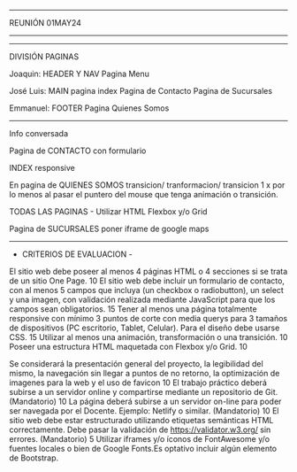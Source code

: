 * * * * * * * 
REUNIÓN 01MAY24
* * * * * * *

* * * * * * * * * * * * * *
DIVISIÓN PAGINAS

Joaquin:
HEADER Y NAV
Pagina Menu

José Luis:
MAIN pagina index
Pagina de Contacto
Pagina de Sucursales

Emmanuel:
FOOTER
Pagina Quienes Somos


* * * * * * * * * * * * * *
Info conversada

Pagina de CONTACTO con formulario

INDEX
responsive

En pagina de QUIENES SOMOS
transicion/ tranformacion/ transicion 
1 x por lo menos
al pasar el puntero del mouse que tenga animación o transición.

TODAS LAS PAGINAS - 
Utilizar HTML Flexbox y/o Grid

Pagina de SUCURSALES
poner iframe de google maps


* * * * * * * * * * * * * *
- CRITERIOS DE EVALUACION - 

El sitio web debe poseer al menos 4 páginas HTML o 4 secciones
si se trata de un sitio One Page. 10
El sitio web debe incluir un formulario de contacto, con al menos 5
campos que incluya (un checkbox o radiobutton), un select y una
imagen, con validación realizada mediante JavaScript para que los
campos sean obligatorios.
15
Tener al menos una página totalmente responsive con mínimo 3
puntos de corte con media querys para 3 tamaños de dispositivos
(PC escritorio, Tablet, Celular). Para el diseño debe usarse CSS.
15
Utilizar al menos una animación, transformación o una transición. 10
Poseer una estructura HTML maquetada con Flexbox y/o Grid. 10

Se considerará la presentación general del proyecto, la
legibilidad del mismo, la navegación sin llegar a puntos de no
retorno, la optimización de imagenes para la web y el uso de
favicon
10
El trabajo práctico deberá subirse a un servidor online y
compartirse mediante un repositorio de Git. (Mandatorio) 10
La página deberá subirse a un servidor on-line para poder
ser navegada por el Docente. Ejemplo: Netlify o similar.
(Mandatorio)
10
El sitio web debe estar estructurado utilizando etiquetas
semánticas HTML correctamente. Debe pasar la validación
de https://validator.w3.org/ sin errores. (Mandatorio)
5
Utilizar iframes y/o íconos de FontAwesome y/o fuentes
locales o bien de Google Fonts.Es optativo incluir algún
elemento de Bootstrap.

